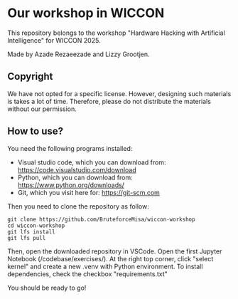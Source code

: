# Our workshop in WICCON

This repository belongs to the workshop "Hardware Hacking with Artificial Intelligence" for WICCON 2025. 

Made by Azade Rezaeezade and Lizzy Grootjen.

## Copyright
We have not opted for a specific license. However, designing such materials is takes a lot of time. Therefore, please do not distribute the materials without our permission.

## How to use?
You need the following programs installed:
- Visual studio code, which you can download from: https://code.visualstudio.com/download
- Python, which you can download from: https://www.python.org/downloads/
- Git, which you visit here for: https://git-scm.com 

Then you need to clone the repository as follow:
~~~
git clone https://github.com/BruteforceMisa/wiccon-workshop
cd wiccon-workshop
git lfs install
git lfs pull
~~~

Then, open the downloaded repository in VSCode.
Open the first Jupyter Notebook (/codebase/exercises/). 
At the right top corner, click "select kernel" and create a new .venv with Python environment.
To install dependencies, check the checkbox "requirements.txt"

You should be ready to go!
